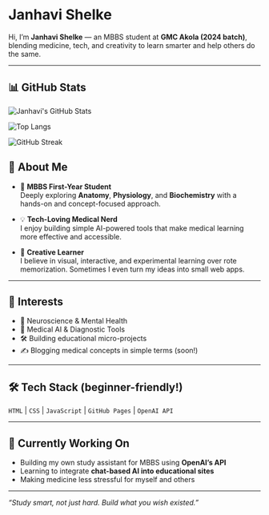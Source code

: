 # Janhavi Shelke

Hi, I’m **Janhavi Shelke** — an MBBS student at **GMC Akola (2024 batch)**, blending medicine, tech, and creativity to learn smarter and help others do the same.

---
## 📊 GitHub Stats

![Janhavi's GitHub Stats](https://github-readme-stats.vercel.app/api?username=jnhvi&show_icons=true&theme=default)

![Top Langs](https://github-readme-stats.vercel.app/api/top-langs/?username=your-github-username&layout=compact)

![GitHub Streak](https://github-readme-streak-stats.herokuapp.com/?user=jnhvi&theme=default)

## 🔬 About Me

- 🧠 **MBBS First-Year Student**  
  Deeply exploring **Anatomy**, **Physiology**, and **Biochemistry** with a hands-on and concept-focused approach.

- 💡 **Tech-Loving Medical Nerd**  
  I enjoy building simple AI-powered tools that make medical learning more effective and accessible.

- 🎨 **Creative Learner**  
  I believe in visual, interactive, and experimental learning over rote memorization. Sometimes I even turn my ideas into small web apps.

---

## 📌 Interests

- 🧬 Neuroscience & Mental Health  
- 🤖 Medical AI & Diagnostic Tools  
- 🛠️ Building educational micro-projects  
- ✍️ Blogging medical concepts in simple terms (soon!)

---

## 🛠 Tech Stack (beginner-friendly!)

`HTML` | `CSS` | `JavaScript` | `GitHub Pages` | `OpenAI API`

---

## 🌱 Currently Working On

- Building my own study assistant for MBBS using **OpenAI’s API**
- Learning to integrate **chat-based AI into educational sites**
- Making medicine less stressful for myself and others

---

_“Study smart, not just hard. Build what you wish existed.”_

